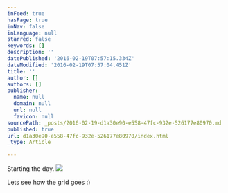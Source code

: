 ```yaml
---
inFeed: true
hasPage: true
inNav: false
inLanguage: null
starred: false
keywords: []
description: ''
datePublished: '2016-02-19T07:57:15.334Z'
dateModified: '2016-02-19T07:57:04.451Z'
title: ''
author: []
authors: []
publisher:
  name: null
  domain: null
  url: null
  favicon: null
sourcePath: _posts/2016-02-19-d1a30e90-e558-47fc-932e-526177e80970.md
published: true
url: d1a30e90-e558-47fc-932e-526177e80970/index.html
_type: Article

---
```

Starting the day.
![](https://the-grid-user-content.s3-us-west-2.amazonaws.com/6d6c807b-2678-4808-96c8-7c8901a6aca5.jpg)

Lets see how the grid goes :)